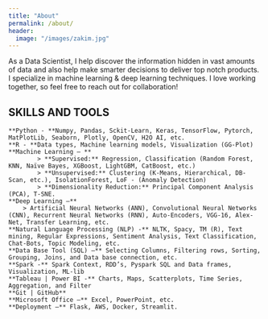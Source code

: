```yaml
---
title: "About"
permalink: /about/
header:
  image: "/images/zakim.jpg"
---
```


As a Data Scientist, I help discover the information hidden in vast amounts of data and also help make smarter decisions to deliver top notch products. I specialize in machine learning & deep learning techniques. I love working together, so feel free to reach out for collaboration!

## SKILLS AND TOOLS

	**Python - **Numpy, Pandas, Sckit-Learn, Keras, TensorFlow, Pytorch, MatPlotLib, Seaborn, Plotly, OpenCV, H2O AI, etc.
	**R - **Data types, Machine learning models, Visualization (GG-Plot)
	**Machine Learning – **
    		> **Supervised:** Regression, Classification (Random Forest, KNN, Naïve Bayes, XGBoost, LightGBM, CatBoost, etc.)
    		> **Unsupervised:** Clustering (K-Means, Hierarchical, DB-Scan, etc.), IsolationForest, LoF - (Anomaly Detection)
    		> **Dimensionality Reduction:** Principal Component Analysis (PCA), T-SNE.	
	**Deep Learning –** 
		> Artificial Neural Networks (ANN), Convolutional Neural Networks (CNN), Recurrent Neural Networks (RNN), Auto-Encoders, VGG-16, Alex-Net, Transfer Learning, etc.
	**Natural Language Processing (NLP) -** NLTK, Spacy, TM (R), Text mining, Regular Expressions, Sentiment Analysis, Text Classification, Chat-Bots, Topic Modeling, etc.
	**Data Base Tool (SQL) –** Selecting Columns, Filtering rows, Sorting, Grouping, Joins, and Data base connection, etc.
	**Spark -** Spark Context, RDD’s, Pyspark SQL and Data frames, Visualization, ML-lib
	**Tableau | Power BI -** Charts, Maps, Scatterplots, Time Series, Aggregation, and Filter
	**Git | GitHub**
	**Microsoft Office –** Excel, PowerPoint, etc.
	**Deployment –** Flask, AWS, Docker, Streamlit.

